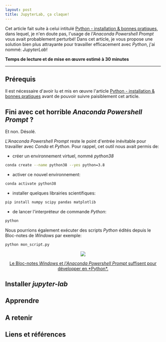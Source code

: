 ```yaml
---
layout: post
title: JupyterLab, ça claque!
---
```


Cet article fait suite à celui intitulé [Python - installation & bonnes pratiques](https://clementroussel.github.io/clementroussel/2022/10/26/Python-installations-et-bonnes-pratiques.html), dans lequel, je n'en doute pas, l'usage de *l'Anaconda Powershell Prompt* vous avait probablement perturbé! Dans cet article, je vous propose une solution bien plus attrayante pour travailler efficacement avec *Python*, j'ai nommé: *JupyterLab*!

**Temps de lecture et de mise en œuvre estimé à 30 minutes**

---

## Prérequis

Il est nécessaire d'avoir lu et mis en œuvre l'article [Python - installation & bonnes pratiques](https://clementroussel.github.io/clementroussel/2022/10/26/Python-installations-et-bonnes-pratiques.html) avant de pouvoir suivre paisiblement cet article.

## Fini avec cet horrible *Anaconda Powershell Prompt* ?

Et non. Désolé.  

*L'Anaconda Powershell Prompt* reste le point d'entrée inévitable pour travailler avec *Conda* et *Python*. Pour rappel, cet outil nous avait permis de:

- créer un environnement virtuel, nommé *python38*
```bash
conda create --name python38 --yes python=3.8
```

- activer ce nouvel environnement:
```bash
conda activate python38
```

- installer quelques librairies scientifiques:
```bash
pip install numpy scipy pandas matplotlib
```

- de lancer l'interpréteur de commande *Python*:
```bash
python
```

Nous pourrions également exécuter des scripts *Python* édités depuis le Bloc-notes de *Windows* par exemple:
```bash
python mon_script.py
```

<div align="center">
    <img src="{{site.baseurl}}/assets/images/bonjour_le_monde.png">
    <p><u>Le Bloc-notes <i>Windows</i> et <i>l'Anaconda Powershell Prompt</i> suffisent pour développer en *Python*.</u></p>
</div>

## Installer *jupyter-lab*

## Apprendre

## A retenir

## Liens et références
